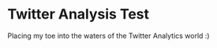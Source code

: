 Twitter Analysis Test
==============

Placing my toe into the waters of the Twitter Analytics world :)